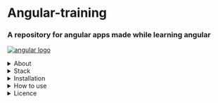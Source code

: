 ﻿# Angular-training
### A repository for angular apps made while learning angular 

[![angular logo](https://angular.io/assets/images/logos/angular/angular.svg)]()

<details>
  <summary>About</summary>
  
   ### WIP
    
</details>

<details>
  <summary>Stack</summary>
  
  ### WIP
  
</details>

<details>
  <summary>Installation</summary>
  
   ### WIP
  
</details>

<details>
  <summary>How to use</summary>
  
  ### WIP
  
</details>

<details>
  <summary>Licence</summary>
  
  ### WIP
  
</details>

